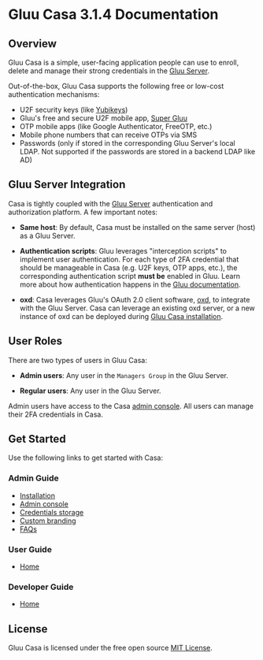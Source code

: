 # Gluu Casa 3.1.4 Documentation

## Overview

Gluu Casa is a simple, user-facing application people can use to enroll, delete and manage their strong credentials in the [Gluu Server](https://gluu.org).

Out-of-the-box, Gluu Casa supports the following free or low-cost authentication mechanisms:    

- U2F security keys (like [Yubikeys](https://www.yubico.com/products/yubikey-hardware/))    
- Gluu's free and secure U2F mobile app, [Super Gluu](https://super.gluu.org)   
- OTP mobile apps (like Google Authenticator, FreeOTP, etc.)    
- Mobile phone numbers that can receive OTPs via SMS  
- Passwords (only if stored in the corresponding Gluu Server's local LDAP. Not supported if the passwords are stored in a backend LDAP like AD)      
  
## Gluu Server Integration
Casa is tightly coupled with the [Gluu Server](https://gluu.org/docs/ce) authentication and authorization platform. A few important notes:

- **Same host**: By default, Casa must be installed on the same server (host) as a Gluu Server. 

- **Authentication scripts**: Gluu leverages "interception scripts" to implement user authentication. For each type of 2FA credential that should be manageable in Casa (e.g. U2F keys, OTP apps, etc.), the corresponding authentication script **must be** enabled in Gluu. Learn more about how authentication happens in the [Gluu documentation](https://gluu.org/docs/ce/authn-guide/intro/).  

- **oxd**: Casa leverages Gluu's OAuth 2.0 client software, [oxd](https://oxd.gluu.org), to integrate with the Gluu Server. Casa can leverage an existing oxd server, or a new instance of oxd can be deployed during [Gluu Casa installation](./administration/installation.md). 

## User Roles

There are two types of users in Gluu Casa:

- **Admin users**: Any user in the `Managers Group` in the Gluu Server. 

- **Regular users**: Any user in the Gluu Server. 

Admin users have access to the Casa [admin console](./administration/admin-console.md). All users can manage their 2FA credentials in Casa. 

## Get Started

Use the following links to get started with Casa:  

### Admin Guide

  - [Installation](./administration/installation.md)
  - [Admin console](./administration/admin-console.md)
  - [Credentials storage](./administration/credentials-stored.md)        
  - [Custom branding](./administration/custom-branding.md)        
  - [FAQs](./administration/faq.md)            

### User Guide

- [Home](./user-guide.md)

### Developer Guide

- [Home](./developer-guide.md)

## License
Gluu Casa is licensed under the free open source [MIT License](https://github.com/GluuFederation/casa/blob/master/LICENSE). 

